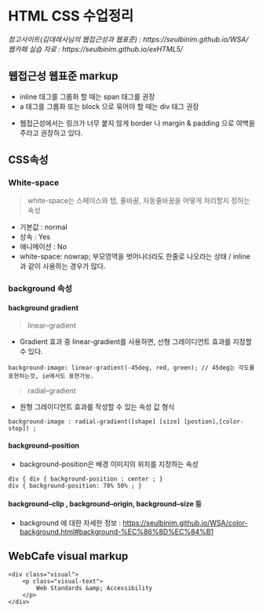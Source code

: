 <h1>HTML CSS 수업정리 </h1>
<cite>참고사이트(김데레사님의 웹접근성과 웹표준) : https://seulbinim.github.io/WSA/ </cite><br>
<cite>웹카페 실습 자료 : https://seulbinim.github.io/exHTML5/</cite>


## 웹접근성 웹표준 markup
* inline 태그를 그룹화 할 때는 span 태그를 권장
* a 태그를 그룹화 또는 block 으로 묶어야 할 때는 div 태그 권장
- 웹접근성에서는 링크가 너무 붙지 않게 border 나 margin & padding 으로 여백을 주라고 권장하고 있다.


## CSS속성

### White-space
> white-space는 스페이스와 탭, 줄바꿈, 자동줄바꿈을 어떻게 처리할지 정하는 속성
* 기본값 : normal
* 상속 : Yes
* 애니메이션 : No
* white-space: nowrap; 부모영역을 벗어나더라도 한줄로 나오라는 상태 / inline과 같이 사용하는 경우가 많다.

### background 속성
#### background gradient
> linear–gradient
* Gradient 효과 중 linear-gradient를 사용하면, 선형 그레이디언트 효과를 지정할 수 있다.
```
background-image: linear-gradient(-45deg, red, green); // 45deg는 각도를 표현하는것, ie에서도 표현가능.

```
> radial–gradient
* 원형 그레이디언트 효과를 작성할 수 있는 속성 값 형식
```
background-image : radial-gradient([shape] [size] [postion],[color-stop]) ;

```

#### background–position
* background-position은 배경 이미지의 위치를 지정하는 속성
```
div { div { background-position : center ; }
div { background-position: 70% 50% ; }

```

#### background–clip , background–origin, background–size 등
* background 에 대한 자세한 정보 : https://seulbinim.github.io/WSA/color-background.html#background-%EC%86%8D%EC%84%B1 


## WebCafe visual markup
```
<div class="visual">
    <p class="visual-text">
        Web Standards &amp; Accessibility
    </p>
</div>
```